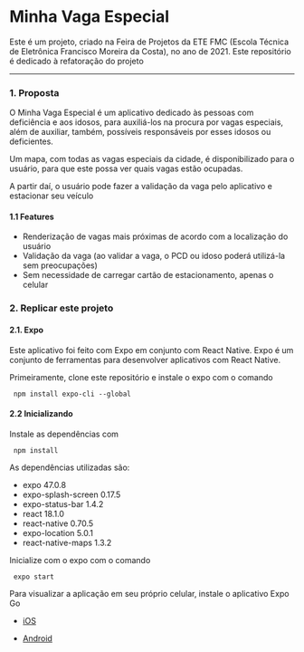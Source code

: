 # Minha Vaga Especial
 Este é um projeto, criado na Feira de Projetos da ETE FMC (Escola Técnica de Eletrônica Francisco Moreira da Costa), no ano de 2021. Este repositório é dedicado à refatoração do projeto

---

### 1. Proposta
O Minha Vaga Especial é um aplicativo dedicado às pessoas com deficiência e aos idosos, para auxiliá-los na procura por vagas especiais, além de auxiliar, também, possíveis responsáveis por esses idosos ou deficientes.

Um mapa, com todas as vagas especiais da cidade, é disponibilizado para o usuário, para que este possa ver quais vagas estão ocupadas.

A partir daí, o usuário pode fazer a validação da vaga pelo aplicativo e estacionar seu veículo

#### 1.1 Features

- Renderização de vagas mais próximas de acordo com a localização do usuário
- Validação da vaga (ao validar a vaga, o PCD ou idoso poderá utilizá-la sem preocupações)
- Sem necessidade de carregar cartão de estacionamento, apenas o celular

### 2. Replicar este projeto
#### 2.1. Expo
Este aplicativo foi feito com Expo em conjunto com React Native. Expo é um conjunto de ferramentas para desenvolver aplicativos com React Native.

Primeiramente, clone este repositório e instale o expo com o comando 

     npm install expo-cli --global

#### 2.2 Inicializando
Instale as dependências com 

     npm install

As dependências utilizadas são: 

- expo 47.0.8
- expo-splash-screen 0.17.5
- expo-status-bar 1.4.2
- react 18.1.0
- react-native 0.70.5
- expo-location 5.0.1
- react-native-maps 1.3.2

Inicialize com o expo com o comando

     expo start

Para visualizar a aplicação em seu próprio celular, instale o aplicativo Expo Go

- [iOS](https://itunes.apple.com/app/apple-store/id982107779)

- [Android](https://play.google.com/store/apps/details?id=host.exp.exponent&referrer=www)